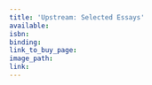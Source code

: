 ```yaml
---
title: 'Upstream: Selected Essays'
available:
isbn:
binding:
link_to_buy_page:
image_path:
link:
---
```

